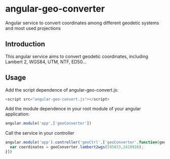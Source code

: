 # angular-geo-converter
Angular service to convert coordinates among different geodetic systems and most used projections

## Introduction
This angular service aims to convert geodetic coordinates, including Lambert 2, WGS84, UTM, NTF, ED50...

## Usage
Add the script dependence of angular-geo-convert.js:

  ```javascript
  <script src="angular-geo-convert.js"></script>
  ```
  
Add the module dependence in your root module of your angular application:

  ```javascript
  angular.module('app',['geoConverter'])
  ```

Call the service in your controller

  ```javascript
  angular.module('app').controller('geoCtrl',['geoConverter',function(geoConverter){
    var coordinates = geoConverter.lambert2wgs(595833,2418928);
  }])
  ```
  
  
